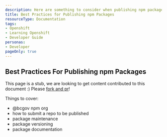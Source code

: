 ```yaml
---
description: Here are something to consider when publishing npm packages for @bcgov
title: Best Practices for Publishing npm Packages
resourceType: Documentation
tags:
- Openshift
- Learning Openshift
- Developer Guide
personas: 
- Developer
pageOnly: true
---
```


## Best Practices For Publishing npm Packages

This page is a stub, we are looking to get content contributed to this document :) Please [fork and pr](https://github.com/bcgov/devhub-resources/blob/master/resources/community/npm-publishing.md)!

Things to cover:

- @bcgov npm org
- how to submit a repo to be published
- package maintenance
- package versioning
- package documentation
